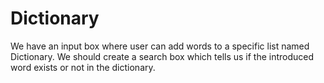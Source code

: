 # Dictionary
We have an input box where user can add words to a specific list named Dictionary. We should create a search box which tells us if the introduced word exists or not in the dictionary.
